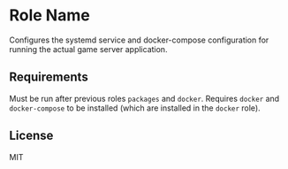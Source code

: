 Role Name
=========

Configures the systemd service and docker-compose configuration for running the actual game server application.

Requirements
------------

Must be run after previous roles `packages` and `docker`.
Requires `docker` and `docker-compose` to be installed (which are installed in the `docker` role).

License
-------

MIT